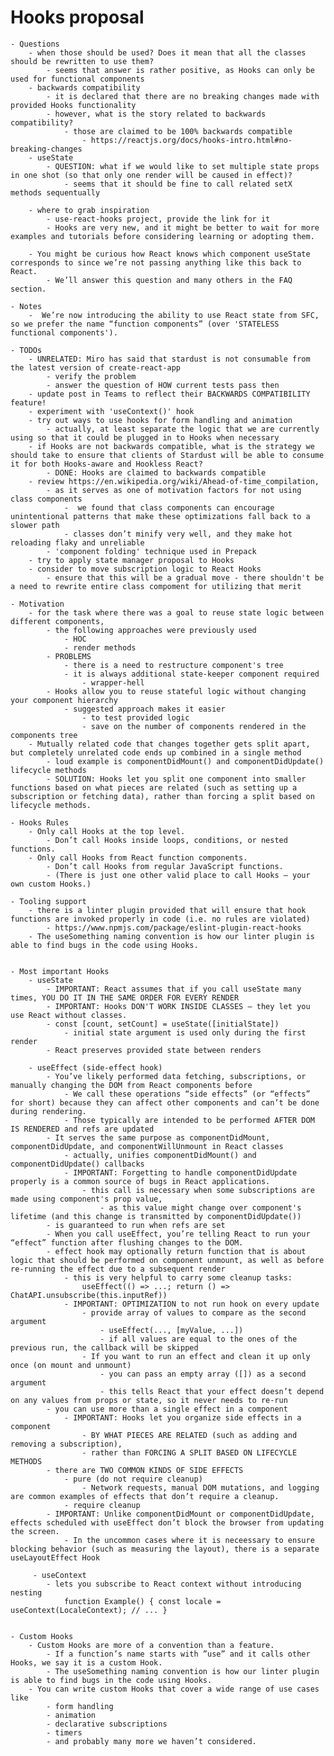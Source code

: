 # Hooks proposal

    - Questions
        - when those should be used? Does it mean that all the classes should be rewritten to use them?
            - seems that answer is rather positive, as Hooks can only be used for functional components
        - backwards compatibility
            - it is declared that there are no breaking changes made with provided Hooks functionality
            - however, what is the story related to backwards compatibility?
                - those are claimed to be 100% backwards compatible
                    - https://reactjs.org/docs/hooks-intro.html#no-breaking-changes
        - useState
            - QUESTION: what if we would like to set multiple state props in one shot (so that only one render will be caused in effect)?
                - seems that it should be fine to call related setX methods sequentually

        - where to grab inspiration
            - use-react-hooks project, provide the link for it
            - Hooks are very new, and it might be better to wait for more examples and tutorials before considering learning or adopting them.

        - You might be curious how React knows which component useState corresponds to since we’re not passing anything like this back to React. 
            - We’ll answer this question and many others in the FAQ section.

    - Notes
        -  We’re now introducing the ability to use React state from SFC, so we prefer the name “function components” (over 'STATELESS functional components').

    - TODOs
        - UNRELATED: Miro has said that stardust is not consumable from the latest version of create-react-app
            - verify the problem
            - answer the question of HOW current tests pass then
        - update post in Teams to reflect their BACKWARDS COMPATIBILITY feature!
        - experiment with 'useContext()' hook
        - try out ways to use hooks for form handling and animation
            - actually, at least separate the logic that we are currently using so that it could be plugged in to Hooks when necessary
        - if Hooks are not backwards compatible, what is the strategy we should take to ensure that clients of Stardust will be able to consume it for both Hooks-aware and Hookless React?
            - DONE: Hooks are claimed to backwards compatible
        - review https://en.wikipedia.org/wiki/Ahead-of-time_compilation, 
            - as it serves as one of motivation factors for not using class components
                -  we found that class components can encourage unintentional patterns that make these optimizations fall back to a slower path
                - classes don’t minify very well, and they make hot reloading flaky and unreliable
            - 'component folding' technique used in Prepack
        - try to apply state manager proposal to Hooks
        - consider to move subscription logic to React Hooks
            - ensure that this will be a gradual move - there shouldn't be a need to rewrite entire class compoment for utilizing that merit

    - Motivation
        - for the task where there was a goal to reuse state logic between different components, 
            - the following approaches were previously used
                - HOC
                - render methods
            - PROBLEMS
                - there is a need to restructure component's tree
                - it is always additional state-keeper component required
                    - wrapper-hell
            - Hooks allow you to reuse stateful logic without changing your component hierarchy
                - suggested approach makes it easier 
                    - to test provided logic
                    - save on the number of components rendered in the components tree
        - Mutually related code that changes together gets split apart, but completely unrelated code ends up combined in a single method
            - loud example is componentDidMount() and componentDidUpdate() lifecycle methods
            - SOLUTION: Hooks let you split one component into smaller functions based on what pieces are related (such as setting up a subscription or fetching data), rather than forcing a split based on lifecycle methods.

    - Hooks Rules
        - Only call Hooks at the top level. 
            - Don’t call Hooks inside loops, conditions, or nested functions.
        - Only call Hooks from React function components. 
            - Don’t call Hooks from regular JavaScript functions. 
            - (There is just one other valid place to call Hooks — your own custom Hooks.)

    - Tooling support
        - there is a linter plugin provided that will ensure that hook functions are invoked properly in code (i.e. no rules are violated)
            - https://www.npmjs.com/package/eslint-plugin-react-hooks
        - The useSomething naming convention is how our linter plugin is able to find bugs in the code using Hooks.


    - Most important Hooks
        - useState
            - IMPORTANT: React assumes that if you call useState many times, YOU DO IT IN THE SAME ORDER FOR EVERY RENDER
            - IMPORTANT: Hooks DON'T WORK INSIDE CLASSES — they let you use React without classes.
            - const [count, setCount] = useState([initialState])
                - initial state argument is used only during the first render
            - React preserves provided state between renders

        - useEffect (side-effect hook)
            - You’ve likely performed data fetching, subscriptions, or manually changing the DOM from React components before
                - We call these operations “side effects” (or “effects” for short) because they can affect other components and can’t be done during rendering.
                - Those typically are intended to be performed AFTER DOM IS RENDERED and refs are updated
            - It serves the same purpose as componentDidMount, componentDidUpdate, and componentWillUnmount in React classes
                - actually, unifies componentDidMount() and componentDidUpdate() callbacks
                - IMPORTANT: Forgetting to handle componentDidUpdate properly is a common source of bugs in React applications.
                    - this call is necessary when some subscriptions are made using component's prop value,
                        - as this value might change over component's lifetime (and this change is transmitted by componentDidUpdate())
            - is guaranteed to run when refs are set
            - When you call useEffect, you’re telling React to run your “effect” function after flushing changes to the DOM.
            - effect hook may optionally return function that is about logic that should be performed on component unmount, as well as before re-running the effect due to a subsequent render
                - this is very helpful to carry some cleanup tasks:
                    useEffect(() => ...; return () => ChatAPI.unsubscribe(this.inputRef))
                - IMPORTANT: OPTIMIZATION to not run hook on every update
                    - provide array of values to compare as the second argument
                        - useEffect(..., [myValue, ...])
                        - if all values are equal to the ones of the previous run, the callback will be skipped
                    - If you want to run an effect and clean it up only once (on mount and unmount)
                        - you can pass an empty array ([]) as a second argument
                        - this tells React that your effect doesn’t depend on any values from props or state, so it never needs to re-run
            - you can use more than a single effect in a component
                - IMPORTANT: Hooks let you organize side effects in a component 
                    - BY WHAT PIECES ARE RELATED (such as adding and removing a subscription), 
                    - rather than FORCING A SPLIT BASED ON LIFECYCLE METHODS
            - there are TWO COMMON KINDS OF SIDE EFFECTS
                - pure (do not require cleanup)
                    - Network requests, manual DOM mutations, and logging are common examples of effects that don’t require a cleanup. 
                - require cleanup
            - IMPORTANT: Unlike componentDidMount or componentDidUpdate, effects scheduled with useEffect don’t block the browser from updating the screen.
                - In the uncommon cases where it is neceessary to ensure blocking behavior (such as measuring the layout), there is a separate useLayoutEffect Hook 

         - useContext
            - lets you subscribe to React context without introducing nesting
                function Example() { const locale = useContext(LocaleContext); // ... }


    - Custom Hooks
        - Custom Hooks are more of a convention than a feature. 
            - If a function’s name starts with ”use” and it calls other Hooks, we say it is a custom Hook.
            - The useSomething naming convention is how our linter plugin is able to find bugs in the code using Hooks.
        - You can write custom Hooks that cover a wide range of use cases like 
            - form handling
            - animation
            - declarative subscriptions
            - timers
            - and probably many more we haven’t considered.